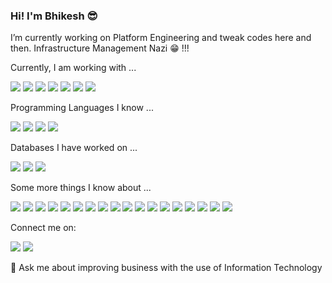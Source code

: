 ### Hi! I'm Bhikesh :sunglasses:

I’m currently working on Platform Engineering and tweak codes here and then. Infrastructure Management Nazi :grin: !!!

Currently, I am working with ...

<img src="https://img.shields.io/badge/Docker-2CA5E0?style=for-the-badge&logo=docker&logoColor=white "/> <img src="https://img.shields.io/badge/Amazon_AWS-FF9900?style=for-the-badge&logo=amazonaws&logoColor=white" /> <img src="https://img.shields.io/badge/Terraform-7B42BC?style=for-the-badge&logo=terraform&logoColor=white" />  <img src="https://img.shields.io/badge/Ansible-000000?style=for-the-badge&logo=ansible&logoColor=white" /> <img src="https://img.shields.io/badge/kubernetes-326ce5.svg?&style=for-the-badge&logo=kubernetes&logoColor=white" /> <img src="https://img.shields.io/badge/Shell_Script-121011?style=for-the-badge&logo=gnu-bash&logoColor=white" /> <img src="https://img.shields.io/badge/Jenkins-D24939?style=for-the-badge&logo=Jenkins&logoColor=white" />

Programming Languages I know ...

<img src="https://img.shields.io/badge/Node%20js-339933?style=for-the-badge&logo=nodedotjs&logoColor=white" /> <img src="https://img.shields.io/badge/HTML5-E34F26?style=for-the-badge&logo=html5&logoColor=white" /> <img src="https://img.shields.io/badge/PHP-777BB4?style=for-the-badge&logo=php&logoColor=white" /> <img src="https://img.shields.io/badge/Python-FFD43B?style=for-the-badge&logo=python&logoColor=blue" /> 

Databases I have worked on ...

<img src="https://img.shields.io/badge/Couchbase-EA2328?style=for-the-badge&logo=couchbase&logoColor=white" /> <img src="https://img.shields.io/badge/MongoDB-4EA94B?style=for-the-badge&logo=mongodb&logoColor=white" /> <img src="https://img.shields.io/badge/MySQL-005C84?style=for-the-badge&logo=mysql&logoColor=white" />

Some more things I know about ...

<img src="https://img.shields.io/badge/Sonarqube-5190cf?style=for-the-badge&logo=sonarqube&logoColor=white" /> <img src="https://img.shields.io/badge/ChatGPT-74aa9c?style=for-the-badge&logo=openai&logoColor=white" /> <img src="https://img.shields.io/badge/GitHub_Actions-2088FF?style=for-the-badge&logo=github-actions&logoColor=white" /> <img src="https://img.shields.io/badge/redis-%23DD0031.svg?&style=for-the-badge&logo=redis&logoColor=white" /> <img src="https://img.shields.io/badge/rabbitmq-%23FF6600.svg?&style=for-the-badge&logo=rabbitmq&logoColor=white" /> <img src="https://img.shields.io/badge/Figma-F24E1E?style=for-the-badge&logo=figma&logoColor=white" /> <img src="https://img.shields.io/badge/Apache-D22128?style=for-the-badge&logo=Apache&logoColor=white" /> <img src="https://img.shields.io/badge/apache_maven-C71A36?style=for-the-badge&logo=apachemaven&logoColor=white" /> <img src="https://img.shields.io/badge/Nginx-009639?style=for-the-badge&logo=nginx&logoColor=white" /> <img src="https://img.shields.io/badge/Postman-FF6C37?style=for-the-badge&logo=Postman&logoColor=white" /> <img src="https://img.shields.io/badge/JavaScript-323330?style=for-the-badge&logo=javascript&logoColor=F7DF1E"/> <img src="https://img.shields.io/badge/Cent%20OS-262577?style=for-the-badge&logo=CentOS&logoColor=white" /> <img src="https://img.shields.io/badge/Debian-A81D33?style=for-the-badge&logo=debian&logoColor=white" /> <img src="https://img.shields.io/badge/Linux-FCC624?style=for-the-badge&logo=linux&logoColor=black"/> <img src="https://img.shields.io/badge/Red%20Hat-EE0000?style=for-the-badge&logo=redhat&logoColor=white" /> <img src="https://img.shields.io/badge/Ubuntu-E95420?style=for-the-badge&logo=ubuntu&logoColor=white" /> <img src="https://img.shields.io/badge/Grafana-F2F4F9?style=for-the-badge&logo=grafana&logoColor=orange&labelColor=F2F4F9" /> <img src="https://img.shields.io/badge/Prometheus-000000?style=for-the-badge&logo=prometheus&labelColor=000000" />

Connect me on: 

<img src="https://img.shields.io/badge/Skype-00AFF0?style=for-the-badge&logo=skype&logoColor=white" /> <img src="https://img.shields.io/badge/LinkedIn-0077B5?style=for-the-badge&logo=linkedin&logoColor=white" />

💬 Ask me about improving business with the use of Information Technology


